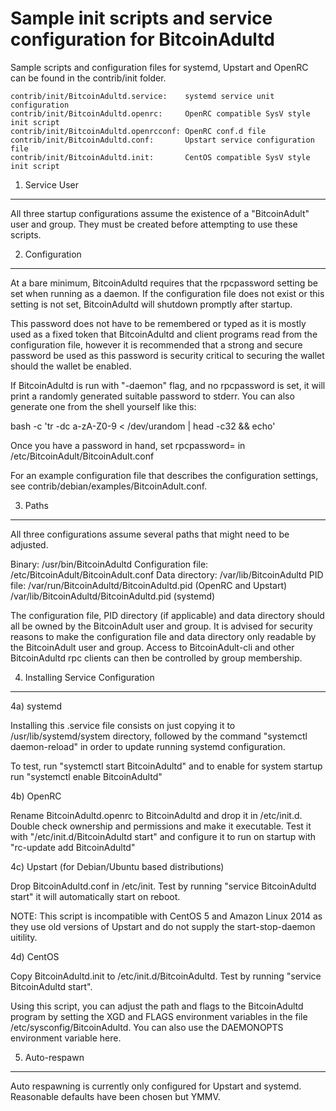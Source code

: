 Sample init scripts and service configuration for BitcoinAdultd
==========================================================

Sample scripts and configuration files for systemd, Upstart and OpenRC
can be found in the contrib/init folder.

    contrib/init/BitcoinAdultd.service:    systemd service unit configuration
    contrib/init/BitcoinAdultd.openrc:     OpenRC compatible SysV style init script
    contrib/init/BitcoinAdultd.openrcconf: OpenRC conf.d file
    contrib/init/BitcoinAdultd.conf:       Upstart service configuration file
    contrib/init/BitcoinAdultd.init:       CentOS compatible SysV style init script

1. Service User
---------------------------------

All three startup configurations assume the existence of a "BitcoinAdult" user
and group.  They must be created before attempting to use these scripts.

2. Configuration
---------------------------------

At a bare minimum, BitcoinAdultd requires that the rpcpassword setting be set
when running as a daemon.  If the configuration file does not exist or this
setting is not set, BitcoinAdultd will shutdown promptly after startup.

This password does not have to be remembered or typed as it is mostly used
as a fixed token that BitcoinAdultd and client programs read from the configuration
file, however it is recommended that a strong and secure password be used
as this password is security critical to securing the wallet should the
wallet be enabled.

If BitcoinAdultd is run with "-daemon" flag, and no rpcpassword is set, it will
print a randomly generated suitable password to stderr.  You can also
generate one from the shell yourself like this:

bash -c 'tr -dc a-zA-Z0-9 < /dev/urandom | head -c32 && echo'

Once you have a password in hand, set rpcpassword= in /etc/BitcoinAdult/BitcoinAdult.conf

For an example configuration file that describes the configuration settings,
see contrib/debian/examples/BitcoinAdult.conf.

3. Paths
---------------------------------

All three configurations assume several paths that might need to be adjusted.

Binary:              /usr/bin/BitcoinAdultd
Configuration file:  /etc/BitcoinAdult/BitcoinAdult.conf
Data directory:      /var/lib/BitcoinAdultd
PID file:            /var/run/BitcoinAdultd/BitcoinAdultd.pid (OpenRC and Upstart)
                     /var/lib/BitcoinAdultd/BitcoinAdultd.pid (systemd)

The configuration file, PID directory (if applicable) and data directory
should all be owned by the BitcoinAdult user and group.  It is advised for security
reasons to make the configuration file and data directory only readable by the
BitcoinAdult user and group.  Access to BitcoinAdult-cli and other BitcoinAdultd rpc clients
can then be controlled by group membership.

4. Installing Service Configuration
-----------------------------------

4a) systemd

Installing this .service file consists on just copying it to
/usr/lib/systemd/system directory, followed by the command
"systemctl daemon-reload" in order to update running systemd configuration.

To test, run "systemctl start BitcoinAdultd" and to enable for system startup run
"systemctl enable BitcoinAdultd"

4b) OpenRC

Rename BitcoinAdultd.openrc to BitcoinAdultd and drop it in /etc/init.d.  Double
check ownership and permissions and make it executable.  Test it with
"/etc/init.d/BitcoinAdultd start" and configure it to run on startup with
"rc-update add BitcoinAdultd"

4c) Upstart (for Debian/Ubuntu based distributions)

Drop BitcoinAdultd.conf in /etc/init.  Test by running "service BitcoinAdultd start"
it will automatically start on reboot.

NOTE: This script is incompatible with CentOS 5 and Amazon Linux 2014 as they
use old versions of Upstart and do not supply the start-stop-daemon uitility.

4d) CentOS

Copy BitcoinAdultd.init to /etc/init.d/BitcoinAdultd. Test by running "service BitcoinAdultd start".

Using this script, you can adjust the path and flags to the BitcoinAdultd program by
setting the XGD and FLAGS environment variables in the file
/etc/sysconfig/BitcoinAdultd. You can also use the DAEMONOPTS environment variable here.

5. Auto-respawn
-----------------------------------

Auto respawning is currently only configured for Upstart and systemd.
Reasonable defaults have been chosen but YMMV.
